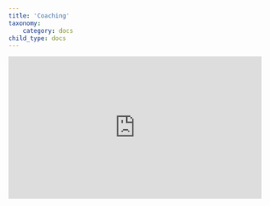 ```yaml
---
title: 'Coaching'
taxonomy:
    category: docs
child_type: docs
---
```


<div style='max-width: 960px'><div style='position: relative; padding-bottom: 56.25%; height: 0; overflow: hidden;'><iframe width="960" height="540" src="https://web.microsoftstream.com/embed/channel/abad9d5b-c522-4f41-830f-76d46d9c6620?sort=trending" allowfullscreen style='border:none; position: absolute; top: 0; left: 0; right: 0; bottom: 0; height: 100%; max-width: 100%;'></iframe></div></div>
